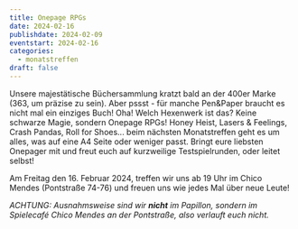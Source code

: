 ```yaml
---
title: Onepage RPGs
date: 2024-02-16
publishdate: 2024-02-09
eventstart: 2024-02-16
categories:
  - monatstreffen
draft: false
---
```



Unsere majestätische Büchersammlung kratzt bald an der 400er Marke (363, um präzise zu sein). Aber pssst - für manche Pen&Paper braucht es nicht mal ein einziges Buch! Oha! Welch Hexenwerk ist das? Keine schwarze Magie, sondern Onepage RPGs! Honey Heist, Lasers & Feelings, Crash Pandas, Roll for Shoes... beim nächsten Monatstreffen geht es um alles, was auf eine A4 Seite oder weniger passt. Bringt eure liebsten Onepager mit und freut euch auf kurzweilige Testspielrunden, oder leitet selbst! 

Am Freitag den 16. Februar 2024, treffen wir uns ab 19 Uhr im Chico Mendes (Pontstraße 74-76) und freuen uns wie jedes Mal über neue Leute!

*ACHTUNG: Ausnahmsweise sind wir **nicht** im Papillon, sondern im Spielecafé Chico Mendes an der Pontstraße, also verlauft euch nicht.*
